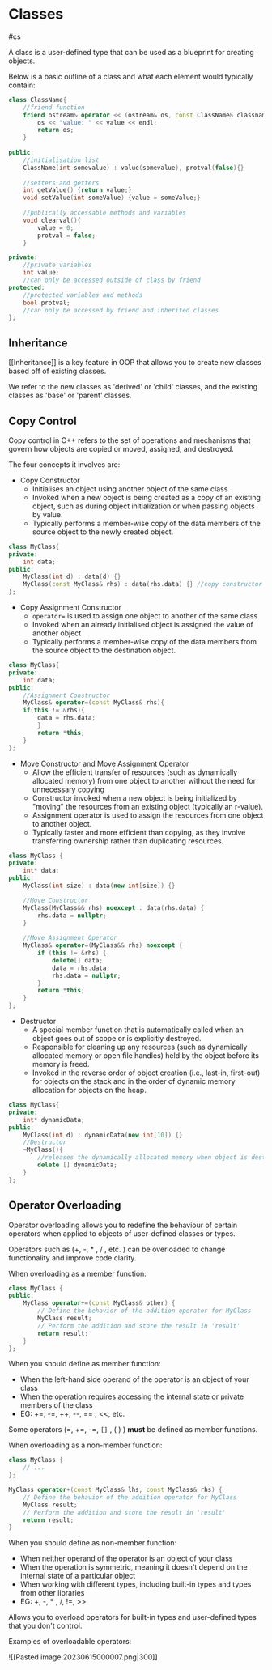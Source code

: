 # Classes
#cs 

A class is a user-defined type that can be used as a blueprint for creating objects. 

Below is a basic outline of a class and what each element would typically contain:

```c++
class ClassName{
	//friend function
	friend ostream& operator << (ostream& os, const ClassName& classname){
		os << "value: " << value << endl;
		return os; 
	} 
	
public:
	//initialisation list
	ClassName(int somevalue) : value(somevalue), protval(false){}
	
	//setters and getters
	int getValue() {return value;}
	void setValue(int someValue) {value = someValue;}
	
	//publically accessable methods and variables
	void clearval(){
		value = 0;
		protval = false;
	}

private:
	//private variables
	int value;
	//can only be accessed outside of class by friend
protected:
	//protected variables and methods
	bool protval;
	//can only be accessed by friend and inherited classes
};
```

## Inheritance

[[Inheritance]] is a key feature in OOP that allows you to create new classes based off of existing classes. 

We refer to the new classes as 'derived' or 'child' classes, and the existing classes as 'base' or 'parent' classes.

## Copy Control

Copy control in C++ refers to the set of operations and mechanisms that govern how objects are copied or moved, assigned, and destroyed.

The four concepts it involves are:

- Copy Constructor
	- Initialises an object using another object of the same class
	- Invoked when a new object is being created as a copy of an existing object, such as during object initialization or when passing objects by value.
	- Typically performs a member-wise copy of the data members of the source object to the newly created object.

```c++
class MyClass{
private:
	int data;
public:
	MyClass(int d) : data(d) {}
	MyClass(const MyClass& rhs) : data(rhs.data) {} //copy constructor
};
```

- Copy Assignment Constructor
	- `operator=` is used to assign one object to another of the same class
	- Invoked when an already initialised object is assigned the value of another object
	- Typically performs a member-wise copy of the data members from the source object to the destination object.

```c++
class MyClass{
private:
	int data;
public:
	//Assignment Constructor
	MyClass& operator=(const MyClass& rhs){
	if(this != &rhs){
		data = rhs.data;
		}
		return *this;
	}
};
```
  
- Move Constructor and Move Assignment Operator
	- Allow the efficient transfer of resources (such as dynamically allocated memory) from one object to another without the need for unnecessary copying
	- Constructor invoked when a new object is being initialized by "moving" the resources from an existing object (typically an r-value).
	- Assignment operator is used to assign the resources from one object to another object.
	- Typically faster and more efficient than copying, as they involve transferring ownership rather than duplicating resources.

```c++
class MyClass {
private:
    int* data;
public:
    MyClass(int size) : data(new int[size]) {}

	//Move Constructor
    MyClass(MyClass&& rhs) noexcept : data(rhs.data) {
        rhs.data = nullptr;
    }
    
    //Move Assignment Operator
    MyClass& operator=(MyClass&& rhs) noexcept {
        if (this != &rhs) {
            delete[] data;
            data = rhs.data;
            rhs.data = nullptr;
        }
        return *this;
    }
};
```

- Destructor
	- A special member function that is automatically called when an object goes out of scope or is explicitly destroyed.
	- Responsible for cleaning up any resources (such as dynamically allocated memory or open file handles) held by the object before its memory is freed.
	- Invoked in the reverse order of object creation (i.e., last-in, first-out) for objects on the stack and in the order of dynamic memory allocation for objects on the heap.

```c++
class MyClass{
private:
	int* dynamicData;
public:
	MyClass(int d) : dynamicData(new int[10]) {}
	//Destructor
	~MyClass(){
		//releases the dynamically allocated memory when object is destroyed
		delete [] dynamicData;
	}
};
```


## Operator Overloading

Operator overloading allows you to redefine the behaviour of certain operators when applied to objects of user-defined classes or types. 

Operators such as (+, -, * , / , etc. ) can be overloaded to change functionality and improve code clarity.

When overloading as a member function:

```c++
class MyClass {
public:
    MyClass operator+=(const MyClass& other) {
        // Define the behavior of the addition operator for MyClass
        MyClass result;
        // Perform the addition and store the result in 'result'
        return result;
    }
};
```

When you should define as member function:
- When the left-hand side operand of the operator is an object of your class
- When the operation requires accessing the internal state or private members of the class
- EG: +=, -=, ++, --, == , <<, etc.

Some operators (=, +=, -=, `[]` , ( ) ) **must** be defined as member functions.

When overloading as a non-member function:

```c++
class MyClass {
    // ...
};

MyClass operator+(const MyClass& lhs, const MyClass& rhs) {
    // Define the behavior of the addition operator for MyClass
    MyClass result;
    // Perform the addition and store the result in 'result'
    return result;
}
```

When you should define as non-member function:
- When neither operand of the operator is an object of your class
- When the operation is symmetric, meaning it doesn't depend on the internal state of a particular object
- When working with different types, including built-in types and types from other libraries
- EG: +, -, * , /, !=, >> 

Allows you to overload operators for built-in types and user-defined types that you don't control.



Examples of overloadable operators:

![[Pasted image 20230615000007.png|300]]